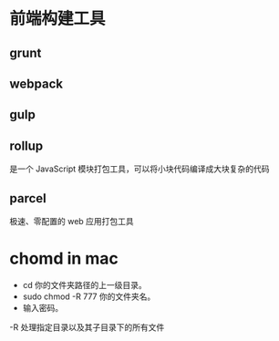 # 前端构建工具

## grunt

## webpack

## gulp

## rollup

是一个 JavaScript 模块打包工具，可以将小块代码编译成大块复杂的代码

## parcel

极速、零配置的 web 应用打包工具

# chomd in mac

- cd 你的文件夹路径的上一级目录。
- sudo chmod -R 777 你的文件夹名。
- 输入密码。

-R 处理指定目录以及其子目录下的所有文件